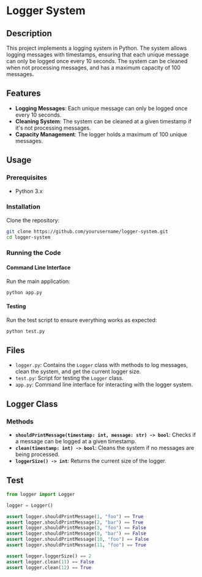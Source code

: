 # Logger System

## Description

This project implements a logging system in Python. The system allows logging messages with timestamps, ensuring that each unique message can only be logged once every 10 seconds. The system can be cleaned when not processing messages, and has a maximum capacity of 100 messages.

## Features

- **Logging Messages**: Each unique message can only be logged once every 10 seconds.
- **Cleaning System**: The system can be cleaned at a given timestamp if it's not processing messages.
- **Capacity Management**: The logger holds a maximum of 100 unique messages.

## Usage

### Prerequisites

- Python 3.x

### Installation

Clone the repository:

```sh
git clone https://github.com/yourusername/logger-system.git
cd logger-system
```

### Running the Code

#### Command Line Interface

Run the main application:

```sh
python app.py
```

#### Testing

Run the test script to ensure everything works as expected:

```sh
python test.py
```

## Files

- `logger.py`: Contains the `Logger` class with methods to log messages, clean the system, and get the current logger size.
- `test.py`: Script for testing the `Logger` class.
- `app.py`: Command line interface for interacting with the logger system.

## Logger Class

### Methods

- **`shouldPrintMessage(timestamp: int, message: str) -> bool`**: Checks if a message can be logged at a given timestamp.
- **`clean(timestamp: int) -> bool`**: Cleans the system if no messages are being processed.
- **`loggerSize() -> int`**: Returns the current size of the logger.

## Test

```python
from logger import Logger

logger = Logger()

assert logger.shouldPrintMessage(1, "foo") == True
assert logger.shouldPrintMessage(2, "bar") == True
assert logger.shouldPrintMessage(3, "foo") == False
assert logger.shouldPrintMessage(8, "bar") == False
assert logger.shouldPrintMessage(10, "foo") == False
assert logger.shouldPrintMessage(11, "foo") == True

assert logger.loggerSize() == 2
assert logger.clean(11) == False
assert logger.clean(12) == True
```
